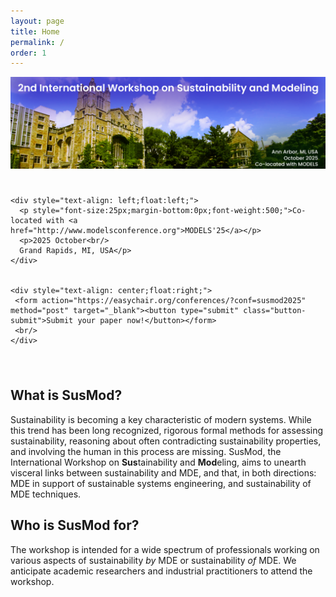 ```yaml
---
layout: page
title: Home
permalink: /
order: 1
---
```


<div>
 <img src="/assets/susmod-header-2025.png" alt="SusMod" class="center"><br/>
</div>

<div style="overflow: hidden;padding: 25px 25px 25px 0;">

	<div style="text-align: left;float:left;">
	  <p style="font-size:25px;margin-bottom:0px;font-weight:500;">Co-located with <a href="http://www.modelsconference.org">MODELS'25</a></p>
	  <p>2025 October<br/>
	  Grand Rapids, MI, USA</p>
	</div>


	<div style="text-align: center;float:right;">
	 <form action="https://easychair.org/conferences/?conf=susmod2025" method="post" target="_blank"><button type="submit" class="button-submit">Submit your paper now!</button></form>
	 <br/>
	</div>
</div>

## What is SusMod?

Sustainability is becoming a key characteristic of modern systems. While this trend has been long recognized, rigorous formal methods for assessing sustainability, reasoning about often contradicting sustainability properties, and involving the human in this process are missing.
SusMod, the International Workshop on <b>Sus</b>tainability and <b>Mod</b>eling, aims to unearth visceral links between sustainability and MDE, and that, in both directions: MDE in support of sustainable systems engineering, and sustainability of MDE techniques.

## Who is SusMod for?

The workshop is intended for a wide spectrum of professionals working on various aspects of sustainability <i>by</i> MDE or sustainability <i>of</i> MDE.
We anticipate academic researchers and industrial practitioners to attend the workshop.
